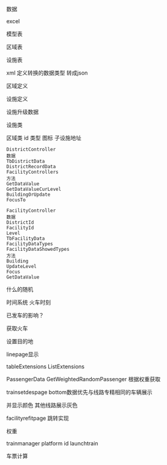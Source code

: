 

数据

excel

模型表

区域表

设施表



xml 定义转换的数据类型 转成json

区域定义

设施定义

设施升级数据

设施类 

区域类 id 类型 图标 子设施地址



```
DistrictController
数据
TbDistrictData
DistrictRecordData
FacilityControllers
方法
GetDataValue
GetDataValueCurLevel
BuildingOrUpdate
FocusTo

FacilityController
数据
DistrictId
FacilityId
Level
TbFacilityData
FacilityDataTypes
FacilityDataShowedTypes
方法
Building
UpdateLevel
Focus
GetDataValue
```









什么的随机

时间系统 火车时刻

已发车的影响？





获取火车

设置目的地

linepage显示





tableExtensions ListExtensions

PassengerData GetWeightedRandomPassenger 根据权重获取





trainsetdespage bottom数据优先与线路专精相同的车辆展示

并显示颜色 其他线路展示灰色





facilityrefitpage 跳转实现



权重



trainmanager platform id launchtrain



车票计算